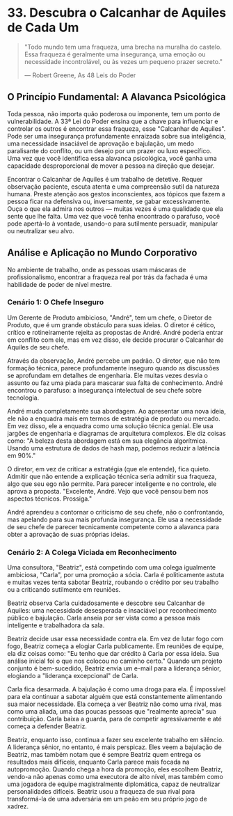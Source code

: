 # 33. Descubra o Calcanhar de Aquiles de Cada Um

> "Todo mundo tem uma fraqueza, uma brecha na muralha do castelo. Essa fraqueza é geralmente uma insegurança, uma emoção ou necessidade incontrolável, ou às vezes um pequeno prazer secreto."
> 
> — Robert Greene, As 48 Leis do Poder

## O Princípio Fundamental: A Alavanca Psicológica

Toda pessoa, não importa quão poderosa ou imponente, tem um ponto de vulnerabilidade. A 33ª Lei do Poder ensina que a chave para influenciar e controlar os outros é encontrar essa fraqueza, esse "Calcanhar de Aquiles". Pode ser uma insegurança profundamente enraizada sobre sua inteligência, uma necessidade insaciável de aprovação e bajulação, um medo paralisante do conflito, ou um desejo por um prazer ou luxo específico. Uma vez que você identifica essa alavanca psicológica, você ganha uma capacidade desproporcional de mover a pessoa na direção que desejar.

Encontrar o Calcanhar de Aquiles é um trabalho de detetive. Requer observação paciente, escuta atenta e uma compreensão sutil da natureza humana. Preste atenção aos gestos inconscientes, aos tópicos que fazem a pessoa ficar na defensiva ou, inversamente, se gabar excessivamente. Ouça o que ela admira nos outros — muitas vezes é uma qualidade que ela sente que lhe falta. Uma vez que você tenha encontrado o parafuso, você pode apertá-lo à vontade, usando-o para sutilmente persuadir, manipular ou neutralizar seu alvo.

## Análise e Aplicação no Mundo Corporativo

No ambiente de trabalho, onde as pessoas usam máscaras de profissionalismo, encontrar a fraqueza real por trás da fachada é uma habilidade de poder de nível mestre.

### Cenário 1: O Chefe Inseguro

Um Gerente de Produto ambicioso, "André", tem um chefe, o Diretor de Produto, que é um grande obstáculo para suas ideias. O diretor é cético, crítico e rotineiramente rejeita as propostas de André. André poderia entrar em conflito com ele, mas em vez disso, ele decide procurar o Calcanhar de Aquiles de seu chefe.

Através da observação, André percebe um padrão. O diretor, que não tem formação técnica, parece profundamente inseguro quando as discussões se aprofundam em detalhes de engenharia. Ele muitas vezes desvia o assunto ou faz uma piada para mascarar sua falta de conhecimento. André encontrou o parafuso: a insegurança intelectual de seu chefe sobre tecnologia.

André muda completamente sua abordagem. Ao apresentar uma nova ideia, ele não a enquadra mais em termos de estratégia de produto ou mercado. Em vez disso, ele a enquadra como uma solução técnica genial. Ele usa jargões de engenharia e diagramas de arquitetura complexos. Ele diz coisas como: "A beleza desta abordagem está em sua elegância algorítmica. Usando uma estrutura de dados de hash map, podemos reduzir a latência em 90%."

O diretor, em vez de criticar a estratégia (que ele entende), fica quieto. Admitir que não entende a explicação técnica seria admitir sua fraqueza, algo que seu ego não permite. Para parecer inteligente e no controle, ele aprova a proposta. "Excelente, André. Vejo que você pensou bem nos aspectos técnicos. Prossiga."

André aprendeu a contornar o criticismo de seu chefe, não o confrontando, mas apelando para sua mais profunda insegurança. Ele usa a necessidade de seu chefe de parecer tecnicamente competente como a alavanca para obter a aprovação de suas próprias ideias.

### Cenário 2: A Colega Viciada em Reconhecimento

Uma consultora, "Beatriz", está competindo com uma colega igualmente ambiciosa, "Carla", por uma promoção a sócia. Carla é politicamente astuta e muitas vezes tenta sabotar Beatriz, roubando o crédito por seu trabalho ou a criticando sutilmente em reuniões.

Beatriz observa Carla cuidadosamente e descobre seu Calcanhar de Aquiles: uma necessidade desesperada e insaciável por reconhecimento público e bajulação. Carla anseia por ser vista como a pessoa mais inteligente e trabalhadora da sala.

Beatriz decide usar essa necessidade contra ela. Em vez de lutar fogo com fogo, Beatriz começa a elogiar Carla publicamente. Em reuniões de equipe, ela diz coisas como: "Eu tenho que dar crédito à Carla por essa ideia. Sua análise inicial foi o que nos colocou no caminho certo." Quando um projeto conjunto é bem-sucedido, Beatriz envia um e-mail para a liderança sênior, elogiando a "liderança excepcional" de Carla.

Carla fica desarmada. A bajulação é como uma droga para ela. É impossível para ela continuar a sabotar alguém que está constantemente alimentando sua maior necessidade. Ela começa a ver Beatriz não como uma rival, mas como uma aliada, uma das poucas pessoas que "realmente aprecia" sua contribuição. Carla baixa a guarda, para de competir agressivamente e até começa a defender Beatriz.

Beatriz, enquanto isso, continua a fazer seu excelente trabalho em silêncio. A liderança sênior, no entanto, é mais perspicaz. Eles veem a bajulação de Beatriz, mas também notam que é sempre Beatriz quem entrega os resultados mais difíceis, enquanto Carla parece mais focada na autopromoção. Quando chega a hora da promoção, eles escolhem Beatriz, vendo-a não apenas como uma executora de alto nível, mas também como uma jogadora de equipe magistralmente diplomática, capaz de neutralizar personalidades difíceis. Beatriz usou a fraqueza de sua rival para transformá-la de uma adversária em um peão em seu próprio jogo de xadrez.
